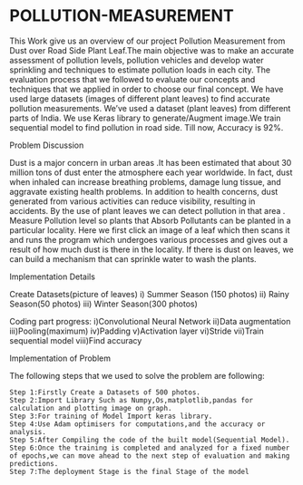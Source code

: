 # POLLUTION-MEASUREMENT
This Work give us an overview of our project Pollution Measurement from Dust over Road Side Plant Leaf.The main objective was to make an accurate assessment of pollution levels, pollution vehicles and develop water sprinkling and techniques to estimate pollution loads in each city.
The evaluation process that we followed to evaluate our concepts and techniques that we applied in order to choose our final concept.
We have used large datasets (images of different plant leaves) to find accurate pollution measurements. We’ve used a dataset (plant leaves) from different parts of India. We use Keras library to generate/Augment image.We train sequential model to find pollution in road side. Till now, Accuracy is 92%.



Problem Discussion

Dust is a major concern in urban areas .It has been estimated that about 30 million tons of dust enter the atmosphere each year worldwide. 
In fact, dust when inhaled can increase breathing problems, damage lung tissue, and aggravate existing health problems. In addition to health concerns, dust generated from various activities can reduce visibility, resulting in accidents. By the use of plant leaves we can detect pollution in that area .
Measure Pollution level so plants that Absorb Pollutants can be planted in a particular locality. 
Here we first click an image of a leaf which then scans it and runs the program which undergoes various processes and gives out a result of how much dust is there in the locality. If there is dust on leaves, we can build a mechanism that can sprinkle water to wash the plants. 



Implementation Details

Create Datasets(picture of leaves)
  i) Summer Season (150 photos)
  ii) Rainy Season(50 photos)
  iii) Winter Season(300 photos)

Coding part progress:
  i)Convolutional Neural Network
  ii)Data augmentation
  iii)Pooling(maximum)
  iv)Padding
  v)Activation layer
  vi)Stride
  vii)Train sequential model
  viii)Find accuracy



Implementation of Problem

The following steps that we used to solve the problem are following:

	Step 1:Firstly Create a Datasets of 500 photos.
	Step 2:Import Library Such as Numpy,Os,matplotlib,pandas for   calculation and plotting image on graph.
	Step 3:For training of Model Import keras library.
	Step 4:Use Adam optimisers for computations,and the accuracy or analysis.
	Step 5:After Compiling the code of the built model(Sequential Model).
	Step 6:Once the training is completed and analyzed for a fixed number of epochs,we can move ahead to the next step of evaluation and making predictions.
  	Step 7:The deployment Stage is the final Stage of the model





